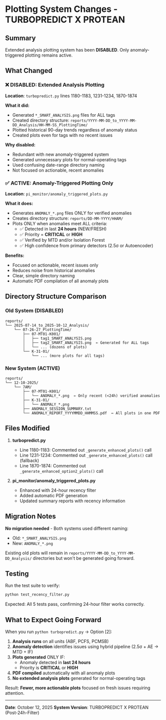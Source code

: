 # Plotting System Changes - TURBOPREDICT X PROTEAN

## Summary
Extended analysis plotting system has been **DISABLED**. Only anomaly-triggered plotting remains active.

## What Changed

### ❌ DISABLED: Extended Analysis Plotting
**Location**: `turbopredict.py` lines 1180-1183, 1231-1234, 1870-1874

**What it did:**
- Generated `*_SMART_ANALYSIS.png` files for ALL tags
- Created directory structure: `reports/YYYY-MM-DD_to_YYYY-MM-DD_Analysis/HH-MM-SS_PlottingTime/`
- Plotted historical 90-day trends regardless of anomaly status
- Created plots even for tags with no recent issues

**Why disabled:**
- Redundant with new anomaly-triggered system
- Generated unnecessary plots for normal-operating tags
- Used confusing date-range directory naming
- Not focused on actionable, recent anomalies

### ✅ ACTIVE: Anomaly-Triggered Plotting Only
**Location**: `pi_monitor/anomaly_triggered_plots.py`

**What it does:**
- Generates `ANOMALY_*.png` files ONLY for verified anomalies
- Creates directory structure: `reports/DD-MM-YYYY/HHAM/`
- Plots ONLY when anomalies meet ALL criteria:
  - ✅ Detected in last **24 hours** (NEW/FRESH)
  - ✅ Priority = **CRITICAL** or **HIGH**
  - ✅ Verified by MTD and/or Isolation Forest
  - ✅ High confidence from primary detectors (2.5σ or Autoencoder)

**Benefits:**
- Focused on actionable, recent issues only
- Reduces noise from historical anomalies
- Clear, simple directory naming
- Automatic PDF compilation of all anomaly plots

## Directory Structure Comparison

### Old System (DISABLED)
```
reports/
└── 2025-07-14_to_2025-10-12_Analysis/
    └── 07-26-27_PlottingTime/
        ├── 07-MT01-K001/
        │   ├── tag1_SMART_ANALYSIS.png
        │   ├── tag2_SMART_ANALYSIS.png  ← Generated for ALL tags
        │   └── ... (dozens of plots)
        └── K-31-01/
            └── ... (more plots for all tags)
```

### New System (ACTIVE)
```
reports/
└── 12-10-2025/
    └── 7AM/
        ├── 07-MT01-K001/
        │   └── ANOMALY_*.png  ← Only recent (<24h) verified anomalies
        ├── K-31-01/
        │   └── ANOMALY_*.png
        ├── ANOMALY_SESSION_SUMMARY.txt
        └── ANOMALY_REPORT_YYYYMMDD_HHMMSS.pdf  ← All plots in one PDF
```

## Files Modified

1. **turbopredict.py**
   - Line 1180-1183: Commented out `_generate_enhanced_plots()` call
   - Line 1231-1234: Commented out `_generate_enhanced_plots()` call (fallback)
   - Line 1870-1874: Commented out `_generate_enhanced_option2_plots()` call

2. **pi_monitor/anomaly_triggered_plots.py**
   - Enhanced with 24-hour recency filter
   - Added automatic PDF generation
   - Updated summary reports with recency information

## Migration Notes

**No migration needed** - Both systems used different naming:
- Old: `*_SMART_ANALYSIS.png`
- New: `ANOMALY_*.png`

Existing old plots will remain in `reports/YYYY-MM-DD_to_YYYY-MM-DD_Analysis/` directories but won't be generated going forward.

## Testing

Run the test suite to verify:
```bash
python test_recency_filter.py
```

Expected: All 5 tests pass, confirming 24-hour filter works correctly.

## What to Expect Going Forward

When you run `python turbopredict.py` → Option [2]:

1. **Analysis runs** on all units (ABF, PCFS, PCMSB)
2. **Anomaly detection** identifies issues using hybrid pipeline (2.5σ + AE → MTD + IF)
3. **Plots generated** ONLY IF:
   - Anomaly detected in **last 24 hours**
   - Priority is **CRITICAL** or **HIGH**
4. **PDF compiled** automatically with all anomaly plots
5. **No extended analysis plots** generated for normal-operating tags

Result: **Fewer, more actionable plots** focused on fresh issues requiring attention.

---

**Date**: October 12, 2025
**System Version**: TURBOPREDICT X PROTEAN (Post-24h-Filter)
